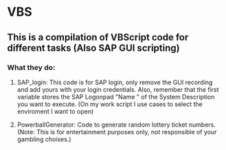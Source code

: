# VBS


## This is a compilation of VBScript code for different tasks (Also SAP GUI scripting)

### What they do:

1. SAP_login: This code is for SAP login, only remove the GUI recording and add yours with your login credentials. Also, remember that the first 
variable stores the SAP Logonpad "Name " of the System Description you want to execute. (On my work script I use cases to select the enviroment I want to open)


2. PowerballGenerator: Code to generate random lottery ticket numbers.(Note: This is for entertainment purposes only, not responsible of your gambling choises.)
